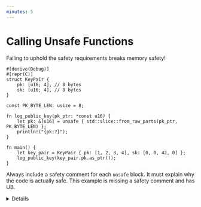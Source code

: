 ```yaml
---
minutes: 5
---
```


# Calling Unsafe Functions

Failing to uphold the safety requirements breaks memory safety!

```rust,editable
#[derive(Debug)]
#[repr(C)]
struct KeyPair {
    pk: [u16; 4], // 8 bytes
    sk: [u16; 4], // 8 bytes
}

const PK_BYTE_LEN: usize = 8;

fn log_public_key(pk_ptr: *const u16) {
    let pk: &[u16] = unsafe { std::slice::from_raw_parts(pk_ptr, PK_BYTE_LEN) };
    println!("{pk:?}");
}

fn main() {
    let key_pair = KeyPair { pk: [1, 2, 3, 4], sk: [0, 0, 42, 0] };
    log_public_key(key_pair.pk.as_ptr());
}
```

Always include a safety comment for each `unsafe` block. It must explain why the
code is actually safe. This example is missing a safety comment and has UB.

<details>

Key points:

- The second argument to `slice::from_raw_parts` is the number of _elements_,
  not bytes! This example demonstrate undefined behavior by reading past the end
  of one array and into another.

- The standard library contains many low-level unsafe functions. Prefer the safe
  alternatives when possible!

- If you use an unsafe function as an optimization, make sure to add a benchmark
  to demonstrate the gain.

</details>
